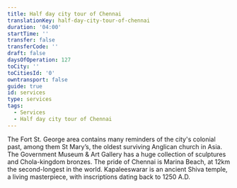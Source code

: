 ```yaml
---
title: Half day city tour of Chennai
translationKey: half-day-city-tour-of-chennai
duration: '04:00'
startTime: ''
transfer: false
transferCode: ''
draft: false
daysOfOperation: 127
toCity: ''
toCitiesId: '0'
owntransport: false
guide: true
id: services
type: services
tags:
  - Services
  - Half day city tour of Chennai
---
```

The Fort St. George area contains many reminders of the city's colonial past, among them St Mary’s, the oldest surviving Anglican church in Asia. The Government Museum & Art Gallery has a huge collection of sculptures and Chola-kingdom bronzes. The pride of Chennai is Marina Beach, at 12km the second-longest in the world. Kapaleeswarar is an ancient Shiva temple, a living masterpiece, with inscriptions dating back to 1250 A.D.